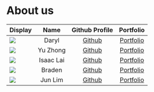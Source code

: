 # About us
Display |   Name   |            Github Profile             | Portfolio
--------|:--------:|:-------------------------------------:|:---------:
![](https://via.placeholder.com/100.png?text=Photo) |  Daryl   | [Github](https://github.com/thedarie) | [Portfolio](docs/team/johndoe.md)
![](https://via.placeholder.com/100.png?text=Photo) | Yu Zhong  |     [Github](https://github.com/yuzhongng)     | [Portfolio](docs/team/johndoe.md)
![](https://via.placeholder.com/100.png?text=Photo) | Isaac Lai  | [Github](https://github.com/laiisaac) | [Portfolio](docs/team/johndoe.md)
![](https://via.placeholder.com/100.png?text=Photo) | Braden   | [Github](https://github.com/BradenTeo)| [Portfolio](docs/team/BradenTeo.md)
![](https://via.placeholder.com/100.png?text=Photo) | Jun Lim  | [Github](https://github.com/jltha) | [Portfolio](docs/team/johndoe.md)